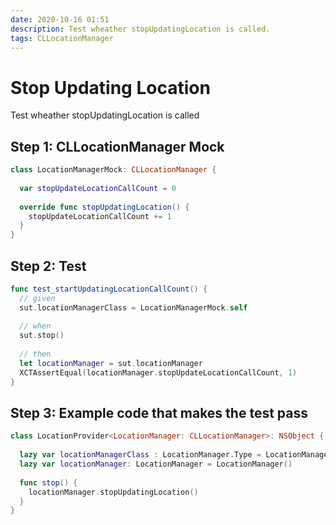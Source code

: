```yaml
---
date: 2020-10-16 01:51
description: Test wheather stopUpdatingLocation is called.
tags: CLLocationManager
---
```


# Stop Updating Location

Test wheather stopUpdatingLocation is called

## Step 1: CLLocationManager Mock

```swift
class LocationManagerMock: CLLocationManager {
  
  var stopUpdateLocationCallCount = 0
  
  override func stopUpdatingLocation() {
    stopUpdateLocationCallCount += 1
  }
}
```

## Step 2: Test

```swift
func test_startUpdatingLocationCallCount() {
  // given
  sut.locationManagerClass = LocationManagerMock.self
  
  // when
  sut.stop()
  
  // then
  let locationManager = sut.locationManager
  XCTAssertEqual(locationManager.stopUpdateLocationCallCount, 1)
}
```

## Step 3: Example code that makes the test pass

```swift
class LocationProvider<LocationManager: CLLocationManager>: NSObject {
  
  lazy var locationManagerClass : LocationManager.Type = LocationManager.self
  lazy var locationManager: LocationManager = LocationManager()
  
  func stop() {
    locationManager.stopUpdatingLocation()
  }
}
```

